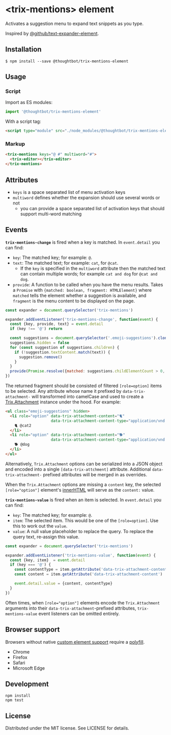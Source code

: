 # &lt;trix-mentions&gt; element

Activates a suggestion menu to expand text snippets as you type.

Inspired by [@github/text-expander-element][].

[@github/text-expander-element]: https://github.com/github/text-expander-element

## Installation

```
$ npm install --save @thoughtbot/trix-mentions-element
```

## Usage

### Script

Import as ES modules:

```js
import '@thoughtbot/trix-mentions-element'
```

With a script tag:

```html
<script type="module" src="./node_modules/@thoughtbot/trix-mentions-element/dist/bundle.js">
```

### Markup

```html
<trix-mentions keys="@ #" multiword="#">
  <trix-editor></trix-editor>
</trix-mentions>
```

## Attributes

- `keys` is a space separated list of menu activation keys
- `multiword` defines whether the expansion should use several words or not
  - you can provide a space separated list of activation keys that should support multi-word matching

## Events

**`trix-mentions-change`** is fired when a key is matched. In `event.detail` you can find:

- `key`: The matched key; for example: `@`.
- `text`: The matched text; for example: `cat`, for `@cat`.
  - If the `key` is specified in the `multiword` attribute then the matched text can contain multiple words; for example `cat and dog` for `@cat and dog`.
- `provide`: A function to be called when you have the menu results. Takes a `Promise` with `{matched: boolean, fragment: HTMLElement}` where `matched` tells the element whether a suggestion is available, and `fragment` is the menu content to be displayed on the page.

```js
const expander = document.querySelector('trix-mentions')

expander.addEventListener('trix-mentions-change', function(event) {
  const {key, provide, text} = event.detail
  if (key !== '@') return

  const suggestions = document.querySelector('.emoji-suggestions').cloneNode(true)
  suggestions.hidden = false
  for (const suggestion of suggestions.children) {
    if (!suggestion.textContent.match(text)) {
      suggestion.remove()
    }
  }
  provide(Promise.resolve({matched: suggestions.childElementCount > 0, fragment: suggestions}))
})
```

The returned fragment should be consisted of filtered `[role=option]` items to
be selected. Any attribute whose name it prefixed by `data-trix-attachment-`
will transformed into camelCase and used to create a [Trix.Attachment][]
instance under the hood. For example:

```html
<ul class="emoji-suggestions" hidden>
  <li role="option" data-trix-attachment-content="🐈"
                    data-trix-attachment-content-type="application/vnd.my-application.mention">
    🐈 @cat2
  </li>
  <li role="option" data-trix-attachment-content="🐕"
                    data-trix-attachment-content-type="application/vnd.my-application.mention">
    🐕 @dog
  </li>
</ul>
```

Alternatively, `Trix.Attachment` options can be serialized into a JSON object
and encoded into a single `[data-trix-attchment]` attribute. Additional
`data-trix-attachment-` prefixed attributes will be merged in as overrides.

When the `Trix.Attachment` options are missing a `content` key, the selected
`[role="option"]` element's [innerHTML][] will serve as the `content:` value.

[Trix.Attachment]: https://github.com/basecamp/trix/tree/1.3.1#inserting-a-content-attachment
[innerHTML]: https://developer.mozilla.org/en-US/docs/Web/API/Element/innerHTML

**`trix-mentions-value`** is fired when an item is selected. In `event.detail` you can find:

- `key`: The matched key; for example: `@`.
- `item`: The selected item. This would be one of the `[role=option]`. Use this to work out the `value`.
- `value`: A null value placeholder to replace the query. To replace the query text, re-assign this value.

```js
const expander = document.querySelector('trix-mentions')

expander.addEventListener('trix-mentions-value', function(event) {
  const {key, item}  = event.detail
  if (key === '@') {
    const contentType = item.getAttribute('data-trix-attachment-content-type')
    const content = item.getAttribute('data-trix-attachment-content')

    event.detail.value = {content, contentType}
  }
})
```

Often times, when `[role="option"]` elements encode the `Trix.Attachment`
arguments into their `data-trix-attachment`-prefixed attributes,
`trix-mentions-value` event listeners can be omitted entirely.

## Browser support

Browsers without native [custom element support][support] require a [polyfill][].

- Chrome
- Firefox
- Safari
- Microsoft Edge

[support]: https://caniuse.com/#feat=custom-elementsv1
[polyfill]: https://github.com/webcomponents/custom-elements

## Development

```
npm install
npm test
```

## License

Distributed under the MIT license. See LICENSE for details.
